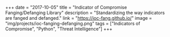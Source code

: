 +++
date = "2017-10-05"
title = "Indicator of Compromise Fanging/Defanging Library"
description = "Standardizing the way indicators are fanged and defanged."
link = "https://ioc-fang.github.io/"
image = "img/projects/ioc-fanging-defanging.png"
tags = ["Indicators of Compromise", "Python", "Threat Intelligence"]
+++
